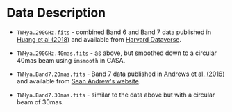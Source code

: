 # Data Description

* `TWHya.290GHz.fits` - combined Band 6 and Band 7 data published in [Huang et al (2018)](https://ui.adsabs.harvard.edu/#abs/2018ApJ...852..122H/abstract) and available from [Harvard Dataverse](https://dataverse.harvard.edu/dataset.xhtml?persistentId=doi:10.7910/DVN/PXDKBC).

* `TWHya.290GHz.40mas.fits` - as above, but smoothed down to a circular 40mas beam using `imsmooth` in CASA.

* `TWHya.Band7.20mas.fits` - Band 7 data published in [Andrews et al. (2016)](https://ui.adsabs.harvard.edu/#abs/2016ApJ...820L..40A/abstract) and available from [Sean Andrew's website](https://www.cfa.harvard.edu/~sandrews/).

* `TWHya.Band7.30mas.fits` - similar to the data above but with a circular beam of 30mas.
